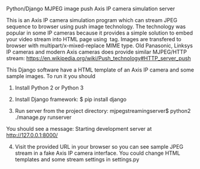 Python/Django MJPEG image push Axis IP camera simulation server

This is an Axis IP camera simulation program which can stream JPEG sequence to browser using push image technology.
The technology was popular in some IP cameras because it provides a simple solution to embed your video stream into HTML page using <img /> tag. Images are transfered to browser with multipart/x-mixed-replace MIME type. Old Panasonic, Linksys IP cameras and modern Axis cameras does provide similar MJPEG/HTTP stream:
https://en.wikipedia.org/wiki/Push_technology#HTTP_server_push

This Django software have a HTML template of an Axis IP camera and some sample images. To run it you should

1. Install Python 2 or Python 3
2. Install Django framework: 
$ pip install django

3. Run server from the project directory:
mjpegstreamingserver$ python2 ./manage.py runserver

You should see a message:
Starting development server at http://127.0.0.1:8000/

4. Visit the provided URL in your browser so you can see sample JPEG stream in a fake Axis IP camera interface.
You could change HTML templates and some stream settings in settings.py
